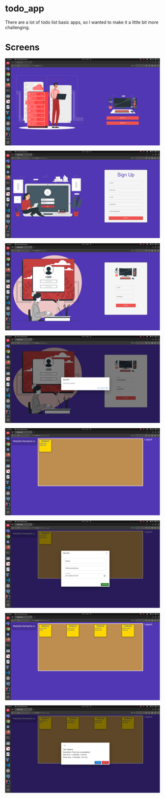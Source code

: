 # todo_app
There are a lot of todo list basic apps, so I wanted to make it a little bit more challenging.

# Screens
 
![](images/main.png)

![](images/sign_up.png)

![](images/sign_in.png)

![](images/success_message.png)

![](images/board.png)

![](images/adding_task.png)

![](images/tasks.png)

![](images/display_task.png)
